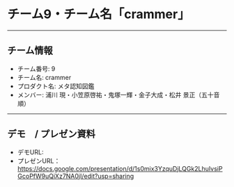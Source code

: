 # チーム9・チーム名「crammer」

---

## チーム情報
- チーム番号: 9
- チーム名: crammer
- プロダクト名: メタ認知図鑑
- メンバー: 浦川 現・小笠原啓祐・鬼塚一輝・金子大成・松井 景正（五十音順）

---

## デモ　/ プレゼン資料
- デモURL: 
- プレゼンURL：https://docs.google.com/presentation/d/1s0mix3YzquDjLQGk2LhuIvsiPGcoPfW9uQiXz7NA0jI/edit?usp=sharing
